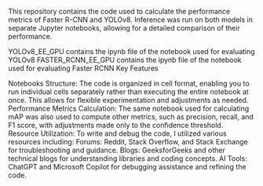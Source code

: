 This repository contains the code used to calculate the performance metrics of Faster R-CNN and YOLOv8. Inference was run on both models in separate Jupyter notebooks, allowing for a detailed comparison of their performance.

YOLOv8_EE_GPU contains the ipynb file of the notebook used for evaluating YOLOv8
FASTER_RCNN_EE_GPU contains the ipynb file of the notebook used for evaluating Faster RCNN
Key Features

Notebooks Structure: The code is organized in cell format, enabling you to run individual cells separately rather than executing the entire notebook at once. This allows for flexible experimentation and adjustments as needed.
Performance Metrics Calculation: The same notebook used for calculating mAP was also used to compute other metrics, such as precision, recall, and F1 score, with adjustments made only to the confidence threshold.
Resource Utilization: To write and debug the code, I utilized various resources including: Forums: Reddit, Stack Overflow, and Stack Exchange for troubleshooting and guidance. Blogs: GeeksforGeeks and other technical blogs for understanding libraries and coding concepts. AI Tools: ChatGPT and Microsoft Copilot for debugging assistance and refining the code.
